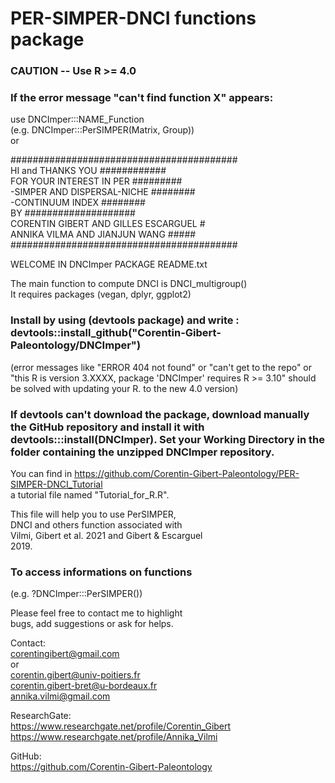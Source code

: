 # PER-SIMPER-DNCI functions package

### CAUTION -- Use R >= 4.0 <br/>
### If the error message "can't find function X" appears:<br/>
use DNCImper:::NAME_Function<br/> 
(e.g. DNCImper:::PerSIMPER(Matrix, Group))<br/> 
or<br/>

#########################################<br/>
HI and THANKS YOU ############<br/>
FOR YOUR INTEREST IN PER #########<br/>
-SIMPER AND DISPERSAL-NICHE ########<br/>
-CONTINUUM INDEX       ########<br/>
BY ####################<br/>
CORENTIN GIBERT AND GILLES ESCARGUEL #<br/>
ANNIKA VILMA AND JIANJUN WANG #####<br/>
#########################################<br/>

WELCOME IN DNCImper PACKAGE README.txt<br/>

The main function to compute DNCI is DNCI_multigroup()<br/>
It requires packages (vegan, dplyr, ggplot2)<br/>

### Install by using (devtools package) and write : devtools::install_github("Corentin-Gibert-Paleontology/DNCImper")<br/>
(error messages like "ERROR 404 not found" or "can't get to the repo" or "this R is version 3.XXXX, package 'DNCImper' requires R >= 3.10" should be solved with updating your R. to the new 4.0 version)<br/>

### If devtools can't download the package, download manually the GitHub repository and install it with devtools:::install(DNCImper). Set your Working Directory in the folder containing the unzipped DNCImper repository.<br/>

You can find in https://github.com/Corentin-Gibert-Paleontology/PER-SIMPER-DNCI_Tutorial<br/>
a tutorial file named "Tutorial_for_R.R".<br/>

This file will help you to use PerSIMPER,<br/> 
DNCI and others function associated with<br/>
Vilmi, Gibert et al. 2021 and Gibert & Escarguel<br/> 
2019. 

### To access informations on functions<br/> 
(e.g. ?DNCImper:::PerSIMPER())<br/>


Please feel free to contact me to highlight<br/>
bugs, add suggestions or ask for helps.<br/>

Contact:<br/> 
corentingibert@gmail.com<br/> 
or<br/>
corentin.gibert@univ-poitiers.fr<br/> 
corentin.gibert-bret@u-bordeaux.fr<br/>
annika.vilmi@gmail.com<br/>

ResearchGate:<br/>
https://www.researchgate.net/profile/Corentin_Gibert
https://www.researchgate.net/profile/Annika_Vilmi

GitHub:<br/> 
https://github.com/Corentin-Gibert-Paleontology


